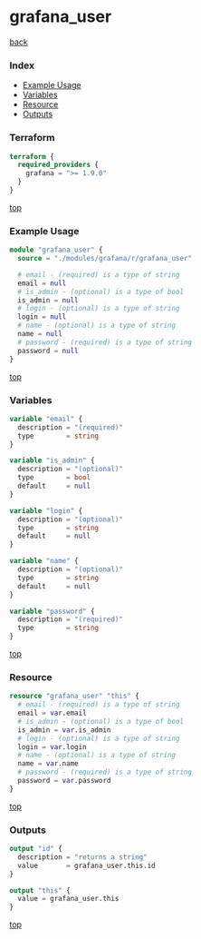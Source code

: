 # grafana_user

[back](../grafana.md)

### Index

- [Example Usage](#example-usage)
- [Variables](#variables)
- [Resource](#resource)
- [Outputs](#outputs)

### Terraform

```terraform
terraform {
  required_providers {
    grafana = ">= 1.9.0"
  }
}
```

[top](#index)

### Example Usage

```terraform
module "grafana_user" {
  source = "./modules/grafana/r/grafana_user"

  # email - (required) is a type of string
  email = null
  # is_admin - (optional) is a type of bool
  is_admin = null
  # login - (optional) is a type of string
  login = null
  # name - (optional) is a type of string
  name = null
  # password - (required) is a type of string
  password = null
}
```

[top](#index)

### Variables

```terraform
variable "email" {
  description = "(required)"
  type        = string
}

variable "is_admin" {
  description = "(optional)"
  type        = bool
  default     = null
}

variable "login" {
  description = "(optional)"
  type        = string
  default     = null
}

variable "name" {
  description = "(optional)"
  type        = string
  default     = null
}

variable "password" {
  description = "(required)"
  type        = string
}
```

[top](#index)

### Resource

```terraform
resource "grafana_user" "this" {
  # email - (required) is a type of string
  email = var.email
  # is_admin - (optional) is a type of bool
  is_admin = var.is_admin
  # login - (optional) is a type of string
  login = var.login
  # name - (optional) is a type of string
  name = var.name
  # password - (required) is a type of string
  password = var.password
}
```

[top](#index)

### Outputs

```terraform
output "id" {
  description = "returns a string"
  value       = grafana_user.this.id
}

output "this" {
  value = grafana_user.this
}
```

[top](#index)
